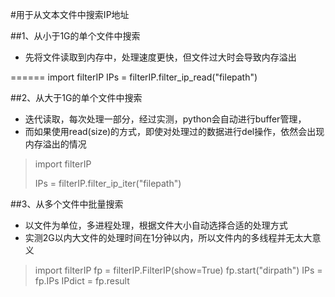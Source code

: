 #用于从文本文件中搜索IP地址

##1、从小于1G的单个文件中搜索
+ 先将文件读取到内存中，处理速度更快，但文件过大时会导致内存溢出

======
import filterIP
IPs = filterIP.filter_ip_read("filepath")

##2、从大于1G的单个文件中搜索
+ 迭代读取，每次处理一部分，经过实测，python会自动进行buffer管理，
+ 而如果使用read(size)的方式，即使对处理过的数据进行del操作，依然会出现内存溢出的情况

>import filterIP
>
>IPs = filterIP.filter_ip_iter("filepath")

##3、从多个文件中批量搜索
+ 以文件为单位，多进程处理，根据文件大小自动选择合适的处理方式
+ 实测2G以内大文件的处理时间在1分钟以内，所以文件内的多线程并无太大意义

> import filterIP
> fp = filterIP.FilterIP(show=True)
> fp.start("dirpath")
> IPs = fp.IPs
> IPdict = fp.result
